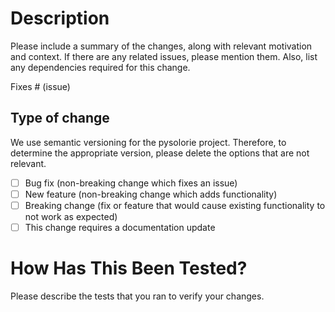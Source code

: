# Description

Please include a summary of the changes, along with relevant motivation and context. If there are any related issues, please mention them. Also, list any dependencies required for this change.

Fixes # (issue)

## Type of change

We use semantic versioning for the pysolorie project. Therefore, to determine the appropriate version, please delete the options that are not relevant.

- [ ] Bug fix (non-breaking change which fixes an issue)
- [ ] New feature (non-breaking change which adds functionality)
- [ ] Breaking change (fix or feature that would cause existing functionality to not work as expected)
- [ ] This change requires a documentation update

# How Has This Been Tested?

Please describe the tests that you ran to verify your changes.
